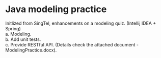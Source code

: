 # Java modeling practice
Initlized from SingTel, enhancements on a modeling quiz. (Intellij IDEA + Spring)<br/>
a. Modeling.<br/>
b. Add unit tests.<br/>
c. Provide RESTful API.  (Details check the attached document - ModelingPractice.docx).<br/>
